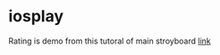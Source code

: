 # iosplay
Rating is demo from this tutoral of main stroyboard [link](http://www.raywenderlich.com/50310/storyboards-tutorial-in-ios-7-part-2)

